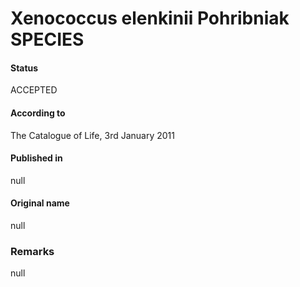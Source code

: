 Xenococcus elenkinii Pohribniak SPECIES
=======

#### Status
ACCEPTED

#### According to
The Catalogue of Life, 3rd January 2011

#### Published in
null

#### Original name
null

### Remarks
null